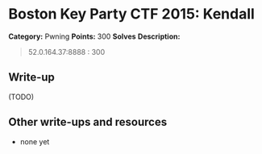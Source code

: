 # Boston Key Party CTF 2015: Kendall

**Category:** Pwning
**Points:** 300
**Solves** 
**Description:**

> 52.0.164.37:8888 : 300

## Write-up

(TODO)

## Other write-ups and resources

* none yet